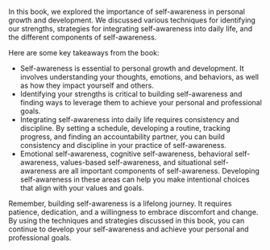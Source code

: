 
In this book, we explored the importance of self-awareness in personal growth and development. We discussed various techniques for identifying our strengths, strategies for integrating self-awareness into daily life, and the different components of self-awareness.

Here are some key takeaways from the book:

* Self-awareness is essential to personal growth and development. It involves understanding your thoughts, emotions, and behaviors, as well as how they impact yourself and others.
* Identifying your strengths is critical to building self-awareness and finding ways to leverage them to achieve your personal and professional goals.
* Integrating self-awareness into daily life requires consistency and discipline. By setting a schedule, developing a routine, tracking progress, and finding an accountability partner, you can build consistency and discipline in your practice of self-awareness.
* Emotional self-awareness, cognitive self-awareness, behavioral self-awareness, values-based self-awareness, and situational self-awareness are all important components of self-awareness. Developing self-awareness in these areas can help you make intentional choices that align with your values and goals.

Remember, building self-awareness is a lifelong journey. It requires patience, dedication, and a willingness to embrace discomfort and change. By using the techniques and strategies discussed in this book, you can continue to develop your self-awareness and achieve your personal and professional goals.
